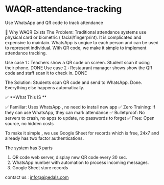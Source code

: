 # WAQR-attendance-tracking
Use WhatsApp and QR code to track attendance 


🎯 Why WAQR Exists
The Problem:  Traditional attendance systems use physical card or biometric ( facial/fingerprint). It is complicated and expensive to maintain. WhatsApp is unqiue to each person and can be used to represent individual. With QR code, we make it simple to implement attendance tracking. 

Use case 1 : Teachers show a QR code on screen. Student scan it using their phone. DONE 
Use case 2 : Restaurant manager shows show the QR code and staff scan it to check in. DONE 

The Solution: Students scan QR code and send to WhatsApp. Done. Everything else happens automatically.


✅ **What This IS **

✅ Familiar: Uses WhatsApp , no need to install new app 
✅ Zero Training: If they can use WhatsApp, they can mark attendance
✅ Bulletproof: No servers to crash, no apps to update, no passwords to forget
✅ Free: Open source, no hidden costs


To make it simple , we use Google Sheet for records which is free, 24x7 and already has two factor authentications. 

The system has 3 parts 

1. QR code web server, display new QR code every 30 sec.
2. WhatsApp number with automation to process incoming messages.
3. Google Sheet store records 




contact us : info@aipedals.com 
